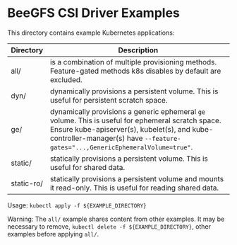 # BeeGFS CSI Driver Examples 

This directory contains example Kubernetes applications:

|Directory|Description|
|---|---|
|all/      |is a combination of multiple provisioning methods. Feature-gated methods k8s disables by default are excluded.|
|dyn/      |dynamically provisions a persistent volume.  This is useful for persistent scratch space.|
|ge/       |dynamically provisions a generic ephemeral `ge` volume.  This is useful for ephemeral scratch space.  Ensure kube-apiserver(s), kubelet(s), and kube-controller-manager(s) have `--feature-gates="...,GenericEphemeralVolume=true"`.|
|static/   |statically provisions a persistent volume.  This is useful for shared data.|
|static-ro/|statically provisions a persistent volume and mounts it read-only.  This is useful for reading shared data.|

Usage: `kubectl apply -f ${EXAMPLE_DIRECTORY}`

Warning:  The `all/` example shares content from other examples.  It may be necessary to remove, `kubectl delete -f ${EXAMPLE_DIRECTORY}`, other examples before applying `all/`.
